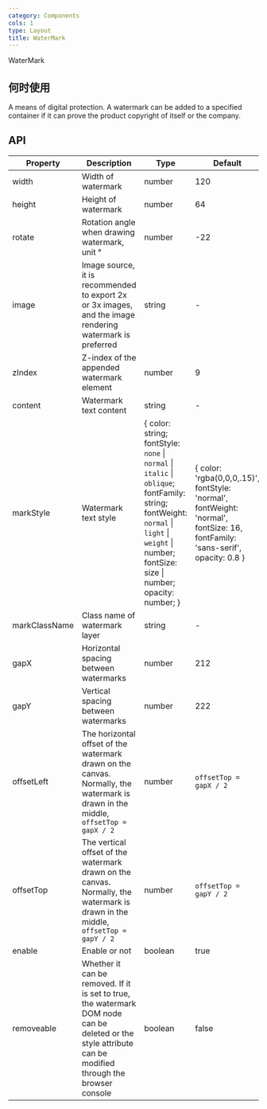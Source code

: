 ```yaml
---
category: Components
cols: 1
type: Layout
title: WaterMark
---
```


WaterMark

## 何时使用

A means of digital protection. A watermark can be added to a specified container if it can prove the product copyright of itself or the company.

## API

| Property | Description | Type | Default |
| --- | --- | --- | --- |
| width | Width of watermark | number | 120 |
| height | Height of watermark | number | 64 |
| rotate | Rotation angle when drawing watermark, unit °| number | -22 |
| image | Image source, it is recommended to export 2x or 3x images, and the image rendering watermark is preferred | string | - |
| zIndex | Z-index of the appended watermark element | number | 9 |
| content | Watermark text content | string | - |
| markStyle | Watermark text style | { color: string; fontStyle: `none` \| `normal` \| `italic` \| `oblique`; fontFamily: string; fontWeight:  `normal` \| `light` \| `weight` \| number; fontSize: size \| number; opacity: number; } | { color: 'rgba(0,0,0,.15)', fontStyle: 'normal', fontWeight: 'normal', fontSize: 16, fontFamily: 'sans-serif', opacity: 0.8 } |
| markClassName | Class name of watermark layer | string | - |
| gapX | Horizontal spacing between watermarks | number | 212 |
| gapY | Vertical spacing between watermarks | number | 222 |
| offsetLeft | The horizontal offset of the watermark drawn on the canvas. Normally, the watermark is drawn in the middle,  `offsetTop = gapX / 2` | number | `offsetTop = gapX / 2` |
| offsetTop | The vertical offset of the watermark drawn on the canvas. Normally, the watermark is drawn in the middle,  `offsetTop = gapY / 2` | number | `offsetTop = gapY / 2` |
| enable | Enable or not | boolean | true |
| removeable | Whether it can be removed. If it is set to true, the watermark DOM node can be deleted or the style attribute can be modified through the browser console | boolean | false |
